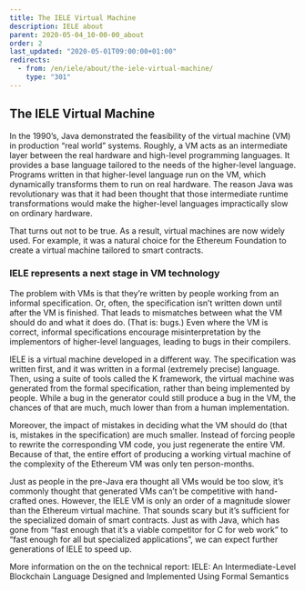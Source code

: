 ```yaml
---
title: The IELE Virtual Machine
description: IELE about
parent: 2020-05-04_10-00-00_about
order: 2
last_updated: "2020-05-01T09:00:00+01:00"
redirects:
  - from: /en/iele/about/the-iele-virtual-machine/
    type: "301"
---
```

## The IELE Virtual Machine

In the 1990’s, Java demonstrated the feasibility of the virtual machine (VM) in production “real world” systems. Roughly, a VM acts as an intermediate layer between the real hardware and high-level programming languages. It provides a base language tailored to the needs of the higher-level language. Programs written in that higher-level language run on the VM, which dynamically transforms them to run on real hardware. The reason Java was revolutionary was that it had been thought that those intermediate runtime transformations would make the higher-level languages impractically slow on ordinary hardware.

That turns out not to be true. As a result, virtual machines are now widely used. For example, it was a natural choice for the Ethereum Foundation to create a virtual machine tailored to smart contracts.

### IELE represents a next stage in VM technology

The problem with VMs is that they’re written by people working from an informal specification. Or, often, the specification isn’t written down until after the VM is finished. That leads to mismatches between what the VM should do and what it does do. (That is: bugs.) Even where the VM is correct, informal specifications encourage misinterpretation by the implementors of higher-level languages, leading to bugs in their compilers.

IELE is a virtual machine developed in a different way. The specification was written first, and it was written in a formal (extremely precise) language. Then, using a suite of tools called the K framework, the virtual machine was generated from the formal specification, rather than being implemented by people. While a bug in the generator could still produce a bug in the VM, the chances of that are much, much lower than from a human implementation.

Moreover, the impact of mistakes in deciding what the VM should do (that is, mistakes in the specification) are much smaller. Instead of forcing people to rewrite the corresponding VM code, you just regenerate the entire VM. Because of that, the entire effort of producing a working virtual machine of the complexity of the Ethereum VM was only ten person-months.

Just as people in the pre-Java era thought all VMs would be too slow, it’s commonly thought that generated VMs can’t be competitive with hand-crafted ones. However, the IELE VM is only an order of a magnitude slower than the Ethereum virtual machine. That sounds scary but it’s sufficient for the specialized domain of smart contracts. Just as with Java, which has gone from “fast enough that it’s a viable competitor for C for web work” to “fast enough for all but specialized applications”, we can expect further generations of IELE to speed up.

More information on the on the technical report: IELE: An Intermediate-Level Blockchain Language Designed and Implemented Using Formal Semantics

